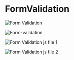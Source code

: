 # FormValidation
![Form Validation](https://user-images.githubusercontent.com/84244408/121808264-845b7100-cc4f-11eb-94d4-58e2604bcf07.jpg)

![Form-validation](https://user-images.githubusercontent.com/84244408/121808286-9ccb8b80-cc4f-11eb-8e5d-b67d34fe2557.gif)

![Form Validation js file 1](https://user-images.githubusercontent.com/84244408/121808732-d3a2a100-cc51-11eb-9cf3-9ed8feb5c78b.jpg)

![Form Validation js file 2](https://user-images.githubusercontent.com/84244408/121808355-f16f0680-cc4f-11eb-88b9-866295ab8d2b.jpg)



